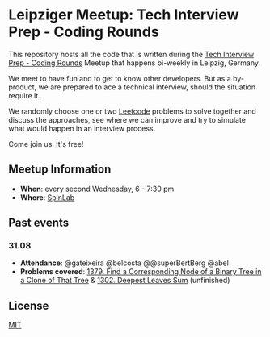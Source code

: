 # Leipziger Meetup: Tech Interview Prep - Coding Rounds

This repository hosts all the code that is written during the [Tech Interview Prep - Coding Rounds](https://www.meetup.com/leipzig-leetcode-group/) Meetup that happens bi-weekly in Leipzig, Germany.

We meet to have fun and to get to know other developers. But as a by-product, we are prepared to ace a technical interview, should the situation require it.

We randomly choose one or two [Leetcode](https://leetcode.com) problems to solve together and discuss the approaches, see where we can improve and try to simulate what would happen in an interview process.

Come join us. It's free!

## Meetup Information

- **When**: every second Wednesday, 6 - 7:30 pm
- **Where**: [SpinLab](https://g.page/spinlableipzig)

## Past events

### 31.08

- **Attendance**: @gateixeira @belcosta @@superBertBerg @abel
- **Problems covered**: [1379. Find a Corresponding Node of a Binary Tree in a Clone of That Tree](https://leetcode.com/problems/find-a-corresponding-node-of-a-binary-tree-in-a-clone-of-that-tree/) & [1302. Deepest Leaves Sum](https://leetcode.com/problems/deepest-leaves-sum/) (unfinished)

## License

[MIT](LICENSE)  